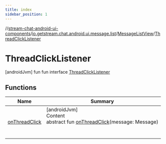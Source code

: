 ```yaml
---
title: index
sidebar_position: 1
---
```

//[stream-chat-android-ui-components](../../../../index.md)/[io.getstream.chat.android.ui.message.list](../../index.md)/[MessageListView](../index.md)/[ThreadClickListener](index.md)



# ThreadClickListener  
 [androidJvm] fun fun interface [ThreadClickListener](index.md)   


## Functions  
  
|  Name |  Summary | 
|---|---|
| <a name="io.getstream.chat.android.ui.message.list/MessageListView.ThreadClickListener/onThreadClick/#io.getstream.chat.android.client.models.Message/PointingToDeclaration/"></a>[onThreadClick](onThreadClick.md)| <a name="io.getstream.chat.android.ui.message.list/MessageListView.ThreadClickListener/onThreadClick/#io.getstream.chat.android.client.models.Message/PointingToDeclaration/"></a>[androidJvm]  <br/>Content  <br/>abstract fun [onThreadClick](onThreadClick.md)(message: Message)  <br/><br/><br/>|

